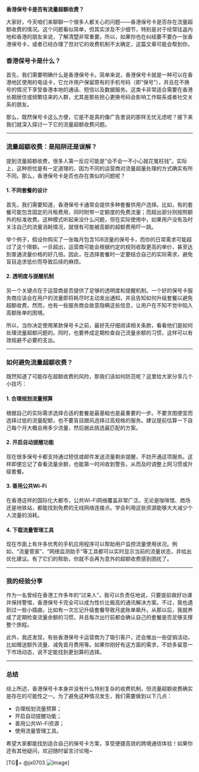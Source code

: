 **香港保号卡是否有流量超额收费？**

大家好，今天咱们来聊聊一个很多人都关心的问题——香港保号卡是否存在流量超额收费的情况。这个问题看似简单，但其实涉及不少细节，特别是对于经常往返内地和香港的朋友来说，了解清楚非常重要。所以，如果你也在纠结要不要办一张香港保号卡，或者已经办理了但对它的收费机制不太确定，这篇文章可能会帮到你。

### 香港保号卡是什么？

首先，我们需要明确什么是香港保号卡。简单来说，香港保号卡就是一种可以在香港地区使用的电话卡，它允许用户保留原有的手机号码（即“保号”），并且在不换号的情况下享受香港本地的通话、短信以及数据服务。这类卡非常适合需要在香港长期居住或频繁往来的人群，尤其是那些担心更换号码会影响工作联系或者社交关系的朋友。

那么，既然保号卡这么方便，它是不是真的像广告里说的那样无忧无虑呢？接下来我们就深入探讨一下它的流量超额收费问题。

---

### 流量超额收费：是陷阱还是误解？

提到流量超额收费，很多人第一反应可能是“会不会一不小心就花冤枉钱”。实际上，这种担忧是有一定道理的，因为不同的运营商对流量超量处理的方式确实有所不同。那么，香港保号卡是否也存在类似的问题呢？

#### 1. **不同套餐的设计**
首先，我们需要知道，香港保号卡通常会提供多种套餐供用户选择。比如，有的套餐可能包含固定的月租费用，同时附带一定额度的免费流量；而超出部分则按照额外的标准收费。这种模式听起来没什么问题，但在实际使用中，如果用户没有及时关注自己的流量消耗情况，就很有可能被高额的超额费用吓一跳。

举个例子，假设你购买了一张每月包含1GB流量的保号卡，而你的日常需求可能超过了这个限额。一旦超出，运营商可能会根据约定的规则收取更高的单价，甚至达到普通流量价格的好几倍。因此，在选择套餐时一定要结合自己的实际需求，避免盲目追求低价而导致后续的麻烦。

#### 2. **透明度与提醒机制**
另一个关键点在于运营商是否提供了足够的透明度和提醒机制。一个好的保号卡服务商应该会在用户的流量即将耗尽时主动发出通知，并且告知如何升级套餐以避免超额收费。然而，也有一些服务商会故意隐瞒这些信息，让用户在不知不觉中陷入高额账单的困境。

所以，当你决定使用某款保号卡之前，最好先仔细阅读相关条款，看看他们是如何处理流量超额问题的。同时，也要养成定期检查自己流量余额的习惯，这样可以有效规避不必要的支出。

---

### 如何避免流量超额收费？

既然知道了可能存在超额收费的风险，那我们该如何防范呢？这里给大家分享几个小技巧：

#### 1. **合理规划流量预算**
根据自己的实际需求选择合适的套餐是最基础也是最重要的一步。不要贪图便宜而选择过低的流量配额，也不要盲目跟风选择过高规格的服务。建议提前估算一下自己每个月大概会用多少流量，然后据此挑选最匹配的方案。

#### 2. **开启自动提醒功能**
现在很多保号卡都支持通过短信或邮件发送流量剩余提醒，不妨开通这项服务。这样即便忘记了查看流量余额，也能第一时间收到警告，从而及时调整上网习惯或升级套餐。

#### 3. **善用公共Wi-Fi**
在香港这样的国际化大都市，公共Wi-Fi网络覆盖非常广泛。无论是咖啡馆、商场还是地铁站，都能找到免费的无线网络连接点。学会利用这些资源能够大大减少个人流量的消耗。

#### 4. **下载流量管理工具**
现在市面上有许多优秀的手机应用程序可以帮助用户监控流量使用状况。例如，“流量管家”、“网络监测助手”等工具都可以实时显示当前的流量状态，并给出优化建议。有了它们的帮助，你就不会再为意外的超额收费感到困扰了。

---

### 我的经验分享

作为一名曾经在香港工作多年的“过来人”，我可以负责任地说，只要提前做好功课并保持警惕，香港保号卡完全可以成为性价比极高的通讯解决方案。不过，我也遇到过一些小插曲，比如有一次忘记升级套餐导致月底账单飙升。从那以后，我就养成了定期检查流量余额的习惯，并且每次出行前都会确认自己的套餐是否足够支撑整个旅程。

此外，我还发现，有些香港保号卡运营商为了吸引客户，还会推出一些促销活动，比如赠送额外流量、减免首月费用等。如果你刚好有这方面的需求，不妨多留意一下市场动态，说不定能找到更划算的选择。

---

### 总结

综上所述，香港保号卡本身并没有什么特别复杂的收费机制，但流量超额收费确实是存在的可能性之一。为了避免这种情况发生，我们需要做到以下几点：
- 合理规划流量预算；
- 开启自动提醒功能；
- 善用公共Wi-Fi资源；
- 使用流量管理工具。

希望大家都能找到适合自己的保号卡方案，享受便捷高效的跨境通信体验！如果你还有其他疑问，欢迎随时留言讨论哦~

[TG💪+ @jx0703 ![Image](https://github.com/user-attachments/assets/dbca1d08-cadb-493c-b0ec-ad6f7a83f270)]